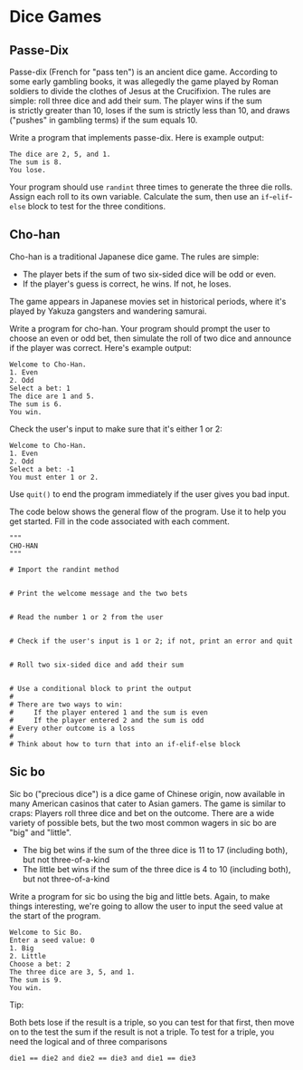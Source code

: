 # Dice Games

## Passe-Dix

Passe-dix (French for "pass ten") is an ancient dice game. According to some early gambling books, it was allegedly the game played by Roman soldiers to divide the clothes of Jesus at the Crucifixion. The rules are simple: roll three dice and add their sum. The player wins if the sum is strictly greater than 10, loses if the sum is strictly less than 10, and draws ("pushes" in gambling terms) if the sum equals 10.

Write a program that implements passe-dix. Here is example output:

```
The dice are 2, 5, and 1.
The sum is 8.
You lose.
```

Your program should use `randint` three times to generate the three die rolls. Assign each roll to its own variable. Calculate the sum, then use an `if`-`elif`-`else` block to test for the three conditions.


## Cho-han



Cho-han is a traditional Japanese dice game. The rules are simple:

- The player bets if the sum of two six-sided dice will be odd or even.
- If the player's guess is correct, he wins. If not, he loses.

The game appears in Japanese movies set in historical periods, where it's played by Yakuza gangsters and wandering samurai.

Write a program for cho-han. Your program should prompt the user to choose an even or odd bet, then simulate the roll of two dice and announce if the player was correct. Here's example output:

```
Welcome to Cho-Han.
1. Even
2. Odd
Select a bet: 1
The dice are 1 and 5.
The sum is 6.
You win.
```

Check the user's input to make sure that it's either 1 or 2:
```
Welcome to Cho-Han.
1. Even
2. Odd
Select a bet: -1
You must enter 1 or 2.
```
Use `quit()` to end the program immediately if the user gives you bad input.

The code below shows the general flow of the program. Use it to help you get started. Fill in the code associated with each comment.
```
"""
CHO-HAN
"""

# Import the randint method


# Print the welcome message and the two bets


# Read the number 1 or 2 from the user


# Check if the user's input is 1 or 2; if not, print an error and quit


# Roll two six-sided dice and add their sum


# Use a conditional block to print the output
#
# There are two ways to win:
#     If the player entered 1 and the sum is even
#     If the player entered 2 and the sum is odd
# Every other outcome is a loss
#
# Think about how to turn that into an if-elif-else block

```

## Sic bo

Sic bo ("precious dice") is a dice game of Chinese origin, now available in many American casinos that cater to Asian gamers. The game is similar to craps: Players roll three dice and bet on the outcome. There are a wide variety of possible bets, but the two most common wagers in sic bo are "big" and "little".

- The big bet wins if the sum of the three dice is 11 to 17 (including both), but not three-of-a-kind
- The little bet wins if the sum of the three dice is 4 to 10 (including both), but not three-of-a-kind

Write a program for sic bo using the big and little bets. Again, to make things interesting, we're going to allow the user to input the seed value at the start of the program.

```
Welcome to Sic Bo.
Enter a seed value: 0
1. Big
2. Little
Choose a bet: 2
The three dice are 3, 5, and 1.
The sum is 9.
You win.
```

Tip:

Both bets lose if the result is a triple, so you can test for that first, then move on to the test the sum if the result is not a triple. To test for a triple, you need the logical and of three comparisons

```
die1 == die2 and die2 == die3 and die1 == die3
```

